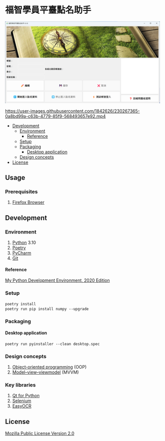 # 福智學員平臺點名助手

![screenshot](assets/screenshot.png)


https://user-images.githubusercontent.com/1842626/230267365-0a8bd99a-c63b-4779-85f9-568493657e92.mp4


* [Development](#development)
  + [Environment](#environment)
    - [Reference](#reference)
  + [Setup](#setup)
  + [Packaging](#packaging)
    - [Desktop application](#desktop-application)
  + [Design concepts](#design-concepts)
* [License](#license)

## Usage

### Prerequisites

1. [Firefox Browser](https://www.mozilla.org/en-US/firefox/browsers/)

## Development

### Environment

1. [Python](https://www.python.org/) 3.10
2. [Poetry](https://python-poetry.org/)
3. [PyCharm](https://www.jetbrains.com/pycharm/)
4. [Git](https://git-scm.com/)

#### Reference

[My Python Development Environment, 2020 Edition](https://jacobian.org/2019/nov/11/python-environment-2020/)

### Setup

```
poetry install
poetry run pip install numpy --upgrade
```

### Packaging

#### Desktop application

```
poetry run pyinstaller --clean desktop.spec
```

### Design concepts

1. [Object-oriented programming](https://en.wikipedia.org/wiki/Object-oriented_programming) (OOP)
2. [Model–view–viewmodel](https://en.wikipedia.org/wiki/Model%E2%80%93view%E2%80%93viewmodel) (MVVM)

### Key libraries

1. [Qt for Python](https://www.qt.io/qt-for-python)
2. [Selenium](https://www.selenium.dev/)
3. [EasyOCR](https://github.com/JaidedAI/EasyOCR)

## License

[Mozilla Public License Version 2.0](https://www.mozilla.org/en-US/MPL/2.0/)
